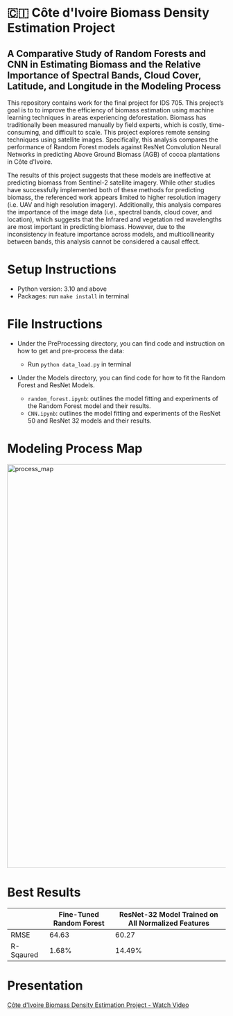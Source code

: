 # 🇨🇮 Côte d'Ivoire Biomass Density Estimation Project 
## A Comparative Study of Random Forests and CNN in Estimating Biomass and the Relative Importance of Spectral Bands, Cloud Cover, Latitude, and Longitude in the Modeling Process

This repository contains work for the final project for IDS 705. This project’s goal is to to improve the efficiency of biomass estimation using machine learning techniques in areas experiencing deforestation. Biomass has traditionally been measured manually by field experts, which is costly, time-consuming, and difficult to scale. This project explores remote sensing techniques using satellite images. Specifically, this analysis compares the performance of Random Forest models against ResNet Convolution Neural Networks in predicting Above Ground Biomass (AGB) of cocoa plantations in Côte d'Ivoire. 

The results of this project suggests that these models are ineffective at predicting biomass from Sentinel-2 satellite imagery. While other studies have successfully implemented both of these methods for predicting biomass, the referenced work appears limited to higher resolution imagery (i.e. UAV and high resolution imagery).  Additionally, this analysis compares the importance of the image data (i.e., spectral bands, cloud cover, and location), which suggests that the Infrared and vegetation red wavelengths are most important in predicting biomass.  However, due to the inconsistency in feature importance across models, and multicollinearity between bands, this analysis cannot be considered a causal effect. 

# Setup Instructions
* Python version: 3.10 and above
* Packages: run `make install` in terminal 

# File Instructions
* Under the PreProcessing directory, you can find code and instruction on how to get and pre-process the data: 
    * Run `python data_load.py` in terminal

* Under the Models directory, you can find code for how to fit the Random Forest and ResNet Models.
    * `random_forest.ipynb`: outlines the model fitting and experiments of the Random Forest model and their results. 
    * `CNN.ipynb`: outlines the model fitting and experiments of the ResNet 50 and ResNet 32 models and their results.

# Modeling Process Map
<img width="931" alt="process_map" src="https://user-images.githubusercontent.com/105904149/232633385-61601c68-9b3b-44ee-ab6b-cad6ee6b17cf.png">

# Best Results
|             |  Fine-Tuned Random Forest  | ResNet-32 Model Trained on All Normalized Features |
|-------------|----------------------------|----------------------------------------------------|
| RMSE        | 64.63                      | 60.27                                              |
| R-Sqaured   | 1.68%                      | 14.49%                                             |

# Presentation
[Côte d'Ivoire Biomass Density Estimation Project - Watch Video](https://www.youtube.com/watch?v=jNuOM7gzLPk)


